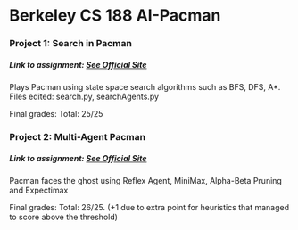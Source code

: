 # Berkeley CS 188 AI-Pacman
### Project 1: Search in Pacman 

##### Link to assignment: [See Official Site](https://inst.eecs.berkeley.edu/~cs188/sp22/project1/)

Plays Pacman using state space search algorithms such as BFS, DFS, A*. Files edited: search.py, searchAgents.py

Final grades: Total: 25/25

### Project 2: Multi-Agent Pacman 

##### Link to assignment: [See Official Site](https://inst.eecs.berkeley.edu/~cs188/sp22/project2/)

Pacman faces the ghost using Reflex Agent, MiniMax, Alpha-Beta Pruning and Expectimax

Final grades: Total: 26/25. (+1 due to extra point for heuristics that managed to score above the threshold)


